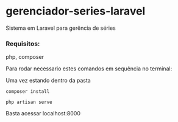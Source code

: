 # gerenciador-series-laravel
Sistema em Laravel para gerência de séries

### Requisitos:
php, composer

Para rodar necessario estes comandos em sequência no terminal:

Uma vez estando dentro da pasta

``composer install``

``php artisan serve``

Basta acessar localhost:8000
